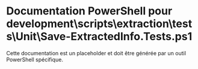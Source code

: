 # Documentation PowerShell pour development\scripts\extraction\tests\Unit\Save-ExtractedInfo.Tests.ps1

Cette documentation est un placeholder et doit être générée par un outil PowerShell spécifique.
